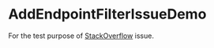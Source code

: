 # AddEndpointFilterIssueDemo

For the test purpose of [StackOverflow](https://stackoverflow.com/questions/76762970/asp-net-core-mimal-apis-addendpointfilter-throws-invalidoperationexception/76763527#76763527) issue.
